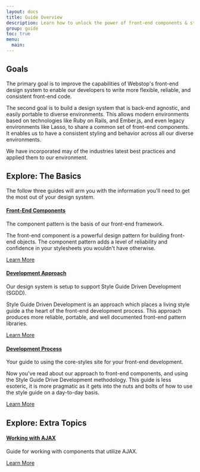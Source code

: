 ```yaml
---
layout: docs
title: Guide Overview
description: Learn how to unlock the power of front-end components & style guide driven development. 
group: guide
toc: true
menu:
  main:
---
```




## Goals

The primary goal is to improve the capabilities of Webstop's 
front-end design system to enable our developers to write more 
flexible, reliable, and consistent front-end code.

The second goal is to build a design system that is back-end 
agnostic, and easily portable to diverse environments. This 
allows modern environments based on technologies like 
Ruby on Rails, and Ember.js, and even legacy environments like 
Lasso, to share a common set of front-end components. It 
enables us to have a consistent styling and behavior across all 
our diverse environments. 

We have incorporated may of the industries latest best practices 
and applied them to our environment.


## Explore: The Basics

The follow three guides will arm you with the information you'll 
need to get the most out of your design system.

<div class="row">

  <div class="col card card-standard">
    <div class="card-body">
      <h4 class="text-center"><a href="/docs/guide/components/">Front-End Components</a></h4>
      <p>
        The component pattern is the basis of our front-end framework. 
      </p>
      <p>
        The front-end component is a powerful design pattern for building 
        front-end objects. The component pattern adds a level of reliability 
        and confidence in your stylesheets you wouldn't have otherwise.
      </p>
    </div>
    <div class="card-footer">
      <a href="/docs/guide/components/" class="btn btn-primary btn-block">Learn More <i class="icon-arrow-right"></i></a>
    </div>
  </div>
  
  <div class="col card card-standard">
    <div class="card-body">
      <h4 class="text-center"><a href="/docs/guide/development-approach/">Development Approach</a></h4>
      <p>
        Our design system is setup to support Style Guide Driven Development (SGDD). 
      </p>
      <p>
        Style Guide Driven Development is an approach which places a living style guide a the heart of the front-end development process. This approach produces more reliable, portable, and well documented front-end pattern libraries.
      </p>
    </div>
    <div class="card-footer">
      <a href="/docs/guide/development-approach/" class="btn btn-primary btn-block">Learn More <i class="icon-arrow-right"></i></a>
    </div>
  </div>
  
  <div class="col card card-standard">
    <div class="card-body">
      <h4 class="text-center"><a href="/docs/guide/development-process/">Development Process</a></h4>
      <p>
        Your guide to using the core-styles site for your front-end development. 
      </p>
      <p>
        Now you've read about our approach to front-end components, and using 
        the Style Guide Drive Development methodology. This guide is less esoteric, 
        it is more pragmatic as it gets into the nuts and 
        bolts of how to use the style guide on a day-to-day basis.
      </p>
    </div>
    <div class="card-footer">
      <a href="docs/guide/development-process/" class="btn btn-primary btn-block">Learn More <i class="icon-arrow-right"></i></a>
    </div>
  </div>
  
</div>


## Explore: Extra Topics

<div class="row">

  <div class="col card card-standard">
    <div class="card-body">
      <h4 class="text-center"><a href="/docs/guide/working-with-ajax/">Working with AJAX</a></h4>
      <p>
        Guide for working with components that utilize AJAX.
      </p>
    </div>
    <div class="card-footer">
      <a href="/docs/guide/working-with-ajax/" class="btn btn-primary btn-block">Learn More <i class="icon-arrow-right"></i></a>
    </div>
  </div>
  
</div>



